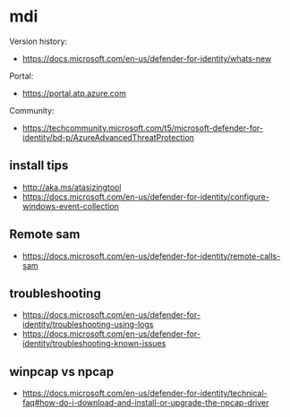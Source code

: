 # mdi

Version history:
- https://docs.microsoft.com/en-us/defender-for-identity/whats-new

Portal:
- https://portal.atp.azure.com

Community:
- https://techcommunity.microsoft.com/t5/microsoft-defender-for-identity/bd-p/AzureAdvancedThreatProtection

## install tips
- http://aka.ms/atasizingtool
- https://docs.microsoft.com/en-us/defender-for-identity/configure-windows-event-collection

## Remote sam
- https://docs.microsoft.com/en-us/defender-for-identity/remote-calls-sam

## troubleshooting
- https://docs.microsoft.com/en-us/defender-for-identity/troubleshooting-using-logs
- https://docs.microsoft.com/en-us/defender-for-identity/troubleshooting-known-issues

## winpcap vs npcap
- https://docs.microsoft.com/en-us/defender-for-identity/technical-faq#how-do-i-download-and-install-or-upgrade-the-npcap-driver